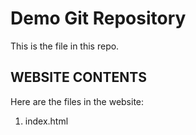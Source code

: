 # Demo Git Repository

This is the file in this repo.

## WEBSITE CONTENTS

Here are the files in the website:

1. index.html